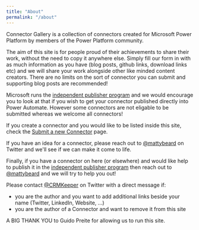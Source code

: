 ```yaml
---
title: "About"
permalink: "/about"
---
```

Connector Gallery is a collection of connectors created for Microsoft Power Platform by members of the Power Platform community.

The aim of this site is for people proud of their achievements to share their work, without the need to copy it anywhere else. Simply fill our form in with as much information as you have (blog posts, github links, download links etc) and we will share your work alongside other like minded content creators. There are no limits on the sort of connector you can submit and supporting blog posts are recommended!
  
Microsoft runs the <a target="_blank" href = "https://flow.microsoft.com/en-us/blog/new-connectors-through-the-independent-publisher-connector-program/"> independent publisher program</a> and we would encourage you to look at that if you wish to get your connector published directly into Power Automate. However some connectors are not eligable to be submitted whereas we welcome all connectors!  

If you create a connector and you would like to be listed inside this site, check the <a target="_blank" href="/submit">Submit a new Connector</a> page.

If you have an idea for a connector, please reach out to <a target="_blank" href="https://www.twitter.com/mattybeard">@mattybeard</a> on Twitter and we'll see if we can make it come to life.

Finally, if you have a connector on here (or elsewhere) and would like help to publish it in the <a target="_blank" href = "https://flow.microsoft.com/en-us/blog/new-connectors-through-the-independent-publisher-connector-program/"> independent publisher program</a> then reach out to <a target="_blank" href="https://www.twitter.com/mattybeard">@mattybeard</a> and we will try to help you out!

Please contact <a target="_blank" href="https://www.twitter.com/crmkeeper">@CRMKeeper</a> on Twitter with a direct message if:

- you are the author and you want to add additional links beside your name (Twitter, LinkedIn, Website, ...)
- you are the author of a Connector and want to remove it from this site

A BIG THANK YOU to Guido Preite for allowing us to run this site.

<div data-form-block-id="fe67e534-b966-eb11-a812-0022487f32e9"></div> <script src="https://mktdplp102cdn.azureedge.net/public/latest/js/form-loader.js?v=1.84.2007"></script> <div id="dzLrb1L66IlbSQMBKVucoRqBhIR5umie7xzJFMhEItzY"></div><script src="https://mktdplp102cdn.azureedge.net/public/latest/js/ws-tracking.js?v=1.84.2007"></script><div class="d365-mkt-config" style="display:none" data-website-id="zLrb1L66IlbSQMBKVucoRqBhIR5umie7xzJFMhEItzY" data-hostname="e715b07924f74693b0d37d9b3111a807.svc.dynamics.com"></div>
